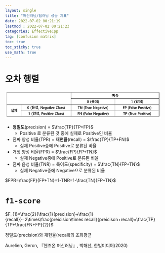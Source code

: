 ```yaml
---
layout: single
title: "머신러닝/딥러닝 성능 지표"
date: 2022-07-02 00:21:19
lastmod : 2022-07-02 00:21:23
categories: EffectiveCpp
tag: [confusion matrix]
toc: true
toc_sticky: true
use_math: true
---
```


# **오차 행렬**

![confusion_matrix](../../../assets/images/ai/confusion_matrix.jpg)

 - **정밀도**(precision) = $\frac{TP}{TP+FP}$
   - Positive 로 분류된 것 중에 실제로 Positive인 비율
 - 진짜 양성 비율(TPR) = **재현율**(recall) = $\frac{TP}{TP+FN}$
   - 실제 Positive중에 Positive로 분류된 비율
 - 거짓 양성 비율(FPR) = $\frac{FP}{FP+TN}$
   - 실제 Negative중에 Positive로 분류된 비율
 - 진짜 음성 비율(TNR) = 특이도(specificity) = $\frac{TN}{FP+TN}$
   - 실제 Negative중에 Negative으로 분류된 비율

$FPR=\frac{FP}{FP+TN}=1-TNR=1-\frac{TN}{FP+TN}$

# **`f1-score`**

$F_{1}=\frac{2}{\frac{1}{precision}+\frac{1}{recall}}=2\times\frac{preicision\times recall}{preicison+recall}=\frac{TP}{TP+\frac{FN+FP}{2}}$

정밀도(precision)와 재현율(recall)의 조화평균








Aurelien, Geron, 『핸즈온 머신러닝』, 박해선, 한빛미디어(2020)